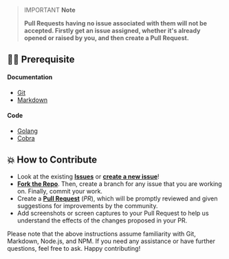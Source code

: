 > IMPORTANT **Note**
>
> **Pull Requests having no issue associated with them will not be accepted. Firstly get an issue assigned, whether it's already opened or raised by you, and then create a Pull Request.**

## 👨‍💻 Prerequisite

#### Documentation

- [Git](https://git-scm.com/)
- [Markdown](https://www.markdownguide.org/basic-syntax/)

#### Code

- [Golang](https://golang.org/)
- [Cobra](https://github.com/spf13/cobra)

## 💥 How to Contribute

- Look at the existing [**Issues**](https://github.com/Pradumnasaraf/taskit/issues) or [**create a new issue**](https://github.com/Pradumnasaraf/taskit/issues/new/choose)!
- [**Fork the Repo**](https://github.com/Pradumnasaraf/taskit/fork). Then, create a branch for any issue that you are working on. Finally, commit your work.
- Create a **[Pull Request](https://github.com/Pradumnasaraf/taskit/compare)** (_PR_), which will be promptly reviewed and given suggestions for improvements by the community.
- Add screenshots or screen captures to your Pull Request to help us understand the effects of the changes proposed in your PR.

Please note that the above instructions assume familiarity with Git, Markdown, Node.js, and NPM. If you need any assistance or have further questions, feel free to ask. Happy contributing!
